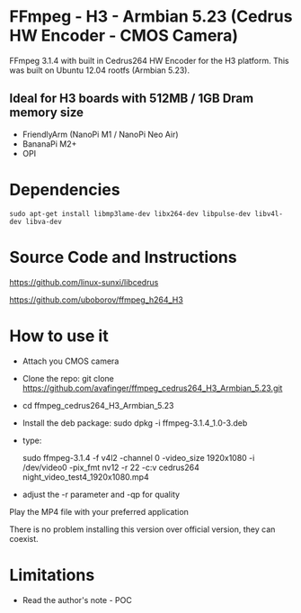 # FFmpeg - H3 - Armbian 5.23 (Cedrus HW Encoder - CMOS Camera)

FFmpeg 3.1.4 with built in Cedrus264 HW Encoder for the H3 platform.
This was built on Ubuntu 12.04 rootfs (Armbian 5.23).

Ideal for H3 boards with 512MB / 1GB Dram memory size
-----------------------------------------------------

- FriendlyArm (NanoPi M1 / NanoPi Neo Air)
- BananaPi M2+
- OPI


Dependencies
============

	sudo apt-get install libmp3lame-dev libx264-dev libpulse-dev libv4l-dev libva-dev


Source Code and Instructions
============================

https://github.com/linux-sunxi/libcedrus

https://github.com/uboborov/ffmpeg_h264_H3


How to use it
=============

- Attach you CMOS camera
- Clone the repo: git clone https://github.com/avafinger/ffmpeg_cedrus264_H3_Armbian_5.23.git
- cd ffmpeg_cedrus264_H3_Armbian_5.23
- Install the deb package: sudo dpkg -i ffmpeg-3.1.4_1.0-3.deb
- type: 

	sudo ffmpeg-3.1.4 -f v4l2 -channel 0 -video_size 1920x1080 -i /dev/video0 -pix_fmt nv12 -r 22 -c:v cedrus264 night_video_test4_1920x1080.mp4

- adjust the -r parameter and -qp for quality

Play the MP4 file with your preferred application


There is no problem installing this version over official version, they can coexist.

Limitations
===========
 * Read the author's note - POC
